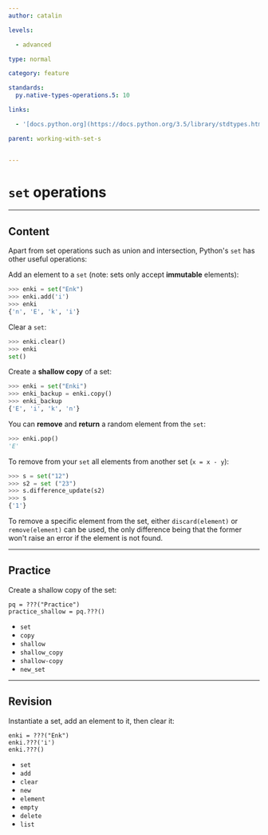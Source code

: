```yaml
---
author: catalin

levels:

  - advanced

type: normal

category: feature

standards:
  py.native-types-operations.5: 10

links:

  - '[docs.python.org](https://docs.python.org/3.5/library/stdtypes.html#set-types-set-frozenset){website}'

parent: working-with-set-s


---
```


# `set` operations

---
## Content

Apart from set operations such as union and intersection, Python's `set` has other useful operations:

Add an element to a `set` (note: sets only accept **immutable** elements):
```python
>>> enki = set("Enk")
>>> enki.add('i')
>>> enki
{'n', 'E', 'k', 'i'}

```
Clear a `set`:
```python
>>> enki.clear()
>>> enki
set()
```
Create a **shallow copy** of a set:
```python
>>> enki = set("Enki")
>>> enki_backup = enki.copy()
>>> enki_backup
{'E', 'i', 'k', 'n'}
```

You can **remove** and **return** a random element from the `set`:
```python
>>> enki.pop()
'E'
```

To remove from your `set` all elements from another set (`x = x - y`):
```python
>>> s = set("12")
>>> s2 = set ("23")
>>> s.difference_update(s2)
>>> s
{'1'}
```
To remove a specific element from the set, either `discard(element)` or `remove(element)` can be used, the only difference being that the former won't raise an error if the element is not found.

---
## Practice

Create a shallow copy of the set:

```
pq = ???("Practice")
practice_shallow = pq.???()
```

* `set`
* `copy`
* `shallow`
* `shallow_copy`
* `shallow-copy`
* `new_set`

---
## Revision

Instantiate a set, add an element to it, then clear it:

```
enki = ???("Enk")
enki.???('i')
enki.???()
```


* `set`
* `add`
* `clear`
* `new`
* `element`
* `empty`
* `delete`
* `list`

